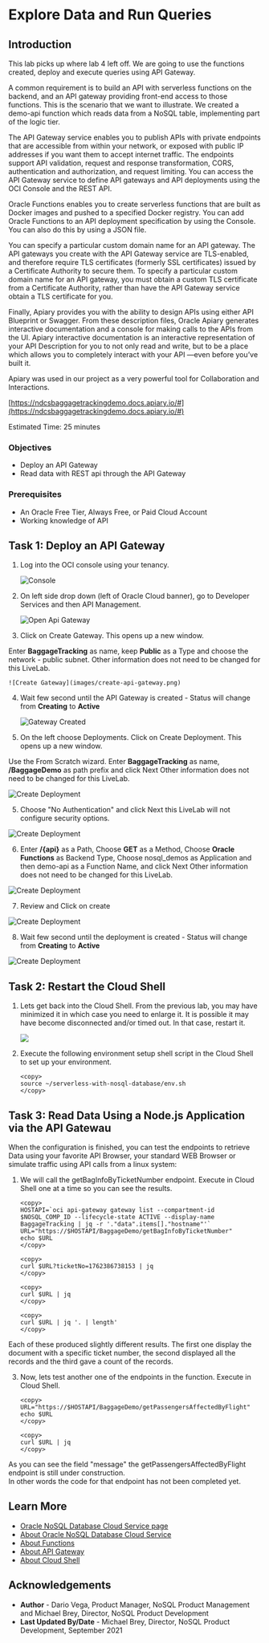 # Explore Data and Run Queries

## Introduction

This lab picks up where lab 4 left off.   We are going to use the functions created, deploy and execute queries using API Gateway.  

A common requirement is to build an API with serverless functions on the backend,
and an API gateway providing front-end access to those functions. This is the scenario
that we want to illustrate. We created a demo-api function which reads data from a NoSQL table,
implementing part of the logic tier.

The API Gateway service enables you to publish APIs with private endpoints that
are accessible from within your network, or exposed with public IP addresses if
you want them to accept internet traffic. The endpoints support API validation,
request and response transformation, CORS, authentication and authorization,
and request limiting. You can access the API Gateway service to define API gateways
and API deployments using the OCI Console and the REST API.

Oracle Functions enables you to create serverless functions that are built as Docker
images and pushed to a specified Docker registry.
You can add Oracle Functions to an API deployment specification by using the Console.
You can also do this by using a JSON file.

You can  specify a particular custom domain name for an API gateway.
The API gateways you create with the API Gateway service are TLS-enabled, and therefore
require TLS certificates (formerly SSL certificates) issued by a Certificate
Authority to secure them. To specify a particular custom domain name for an API gateway,
you must obtain a custom TLS certificate from a Certificate Authority,
rather than have the API Gateway service obtain a TLS certificate for you.

Finally, Apiary provides you with the ability to design APIs using either API Blueprint or Swagger.
From these description files, Oracle Apiary generates interactive documentation and a
console for making calls to the APIs from the UI. Apiary interactive documentation is an
interactive representation of your API Description for you to not only read and write,
but to be a place which allows you to completely interact with your API —even before you’ve built it.

Apiary was used in our project as a very powerful tool for Collaboration and Interactions.

[https://ndcsbaggagetrackingdemo.docs.apiary.io/#](https://ndcsbaggagetrackingdemo.docs.apiary.io/#)

Estimated Time: 25 minutes

### Objectives

* Deploy an API Gateway
* Read data with REST api through the API Gateway

### Prerequisites

* An Oracle Free Tier, Always Free, or Paid Cloud Account
* Working knowledge of API


## Task 1: Deploy an API Gateway

1. Log into the OCI console using your tenancy.

    ![Console](images/console-image.png)

2. On left side drop down (left of Oracle Cloud banner), go to Developer Services and then API Management.

    ![Open Api Gateway](images/menu-api-gateway.png)

3. Click on Create Gateway. This opens up a new window.

  Enter **BaggageTracking** as  name, keep **Public** as a Type and choose the network - public subnet.
  Other information does not need to be changed for this LiveLab.

    ![Create Gateway](images/create-api-gateway.png)

4. Wait few second until the API Gateway is created - Status will change from **Creating** to **Active**

    ![Gateway Created](images/api-gateway.png)

5. On the left choose Deployments. Click on Create Deployment. This opens up a new window.

  Use the From Scratch wizard. Enter **BaggageTracking** as  name, **/BaggageDemo** as path prefix and click Next
  Other information does not need to be changed for this LiveLab.

  ![Create Deployment](images/create-api-deplypment-1.png)

5. Choose "No Authentication" and click Next
  this LiveLab will not configure security options.

  ![Create Deployment](images/create-api-deplypment-2.png)

6. Enter **/{api}** as a Path, Choose **GET** as a Method, Choose **Oracle Functions** as Backend Type,
Choose nosql_demos as Application and then demo-api as a Function Name, and click Next
Other information does not need to be changed for this LiveLab.

  ![Create Deployment](images/create-api-deplypment-3.png)

7. Review and Click on create

  ![Create Deployment](images/create-api-deplypment-4.png)

8. Wait few second until the deployment is created - Status will change from **Creating** to **Active**

  ![Create Deployment](images/create-api-deplypment-5.png)

## Task 2: Restart the Cloud Shell

1. Lets get back into the Cloud Shell.  From the previous lab, you may have minimized
it in which case you need to enlarge it.  It is possible it may have become disconnected
and/or timed out.   In that case, restart it.

    ![](./images/cloud-shell-phoenix.png)

2. Execute the following environment setup shell script in the Cloud Shell to set up your environment.

    ```
    <copy>
    source ~/serverless-with-nosql-database/env.sh
    </copy>
    ```

## Task 3: Read Data Using a Node.js Application via the API Gatewau

When the configuration is finished, you can test the endpoints to retrieve Data
using your favorite API Browser, your standard WEB Browser or simulate traffic
using API calls from a linux system:

1. We will call the getBagInfoByTicketNumber endpoint.   Execute in Cloud Shell one at a time so you can see the results.
    ```
    <copy>
    HOSTAPI=`oci api-gateway gateway list --compartment-id $NOSQL_COMP_ID --lifecycle-state ACTIVE --display-name BaggageTracking | jq -r '."data".items[]."hostname"'`
    URL="https://$HOSTAPI/BaggageDemo/getBagInfoByTicketNumber"
    echo $URL
    </copy>
    ```
    ```
    <copy>
    curl $URL?ticketNo=1762386738153 | jq
    </copy>
    ```
    ```
    <copy>
    curl $URL | jq
    </copy>
    ```
    ```
    <copy>
    curl $URL | jq '. | length'
    </copy>
    ```

  Each of these produced slightly different results.   The first one display the document with a specific ticket number,
  the second displayed all the records and the third gave a count of the records.

3. Now, lets test another one of the endpoints in the function. Execute in Cloud Shell.

    ```
    <copy>
    URL="https://$HOSTAPI/BaggageDemo/getPassengersAffectedByFlight"
    echo $URL
    </copy>
    ```
    ```
    <copy>
    curl $URL | jq
    </copy>
    ```    

  As you can see the field "message" the getPassengersAffectedByFlight endpoint is still under construction.  
  In other words the code for that endpoint has not been completed yet.

## Learn More


* [Oracle NoSQL Database Cloud Service page](https://www.oracle.com/database/nosql-cloud.html)
* [About Oracle NoSQL Database Cloud Service](https://docs.oracle.com/pls/topic/lookup?ctx=cloud&id=CSNSD-GUID-88373C12-018E-4628-B241-2DFCB7B16DE8)
* [About Functions](https://docs.oracle.com/en-us/iaas/Content/Functions/Concepts/functionsoverview.htm)
* [About API Gateway](https://docs.oracle.com/en-us/iaas/Content/APIGateway/home.htm)
* [About Cloud Shell](https://docs.oracle.com/en-us/iaas/Content/API/Concepts/cloudshellintro.htm)


## Acknowledgements
* **Author** - Dario Vega, Product Manager, NoSQL Product Management and Michael Brey, Director, NoSQL Product Development
* **Last Updated By/Date** - Michael Brey, Director, NoSQL Product Development, September 2021
